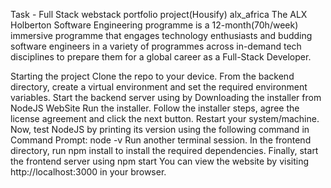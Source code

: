 Task - Full Stack webstack portfolio project(Housify)
alx_africa
The ALX Holberton Software Engineering programme is a 12-month(70h/week) immersive programme that engages technology enthusiasts and budding software engineers in a variety of programmes across in-demand tech disciplines to prepare them for a global career as a Full-Stack Developer.

Starting the project
Clone the repo to your device.
From the backend directory, create a virtual environment and set the required environment variables.
Start the backend server using by Downloading the installer from NodeJS WebSite
Run the installer.
Follow the installer steps, agree the license agreement and click the next button.
Restart your system/machine.
Now, test NodeJS by printing its version using the following command in Command Prompt:
node -v
Run another terminal session. In the frontend directory, run npm install to install the required dependencies.
Finally, start the frontend server using npm start
You can view the website by visiting http://localhost:3000 in your browser.
